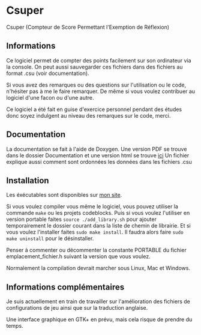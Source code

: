 Csuper
======

Csuper (Compteur de Score Permettant l'Exemption de Réflexion)

Informations
-----------

Ce logiciel permet de compter des points facilement sur son ordinateur via la console.
On peut aussi sauvegarder ces fichiers dans des fichiers au format .csu (voir documentation).

Si vous avez des remarques ou des questions sur l'utilisation ou le code, n'hésiter pas à me le faire remarquer. De même si vous voulez contribuer au logiciel d'une facon ou d'une autre.

Ce logiciel a été fait en guise d'exercice personnel pendant des études donc soyez indulgent au niveau des remarques sur le code, merci.

Documentation
-------------
La documentation se fait à l'aide de Doxygen.
Une version PDF se trouve dans le dossier Documentation et une version html se trouve [ici](http://dalan.netne.net/Doc_csuper)
Un fichier explique aussi comment sont ordonnées les données dans les fichiers .csu

Installation
-----------
Les éxécutables sont disponibles sur [mon site](http://dalan.netne.net/wordpress).

Si vous voulez compiler vous même le logiciel, vous pouvez utiliser la commande `make` ou les projets codeblocks.
Puis si vous voulez l'utiliser en version portable faites `source ./add_library.sh` pour ajouter temporairement le dossier courant dans la liste de chemin de librairie.
Et si vous voulez l'installer faites `sudo make install`. Il faudra alors faire `sudo make uninstall` pour le désinstaller.

Penser à commenter ou décommenter la constante PORTABLE du fichier emplacement_fichier.h suivant la version que vous voulez.

Normalement la compilation devrait marcher sous Linux, Mac et Windows.

Informations complémentaires
----------------------------
Je suis actuellement en train de travailler sur l'amélioration des fichiers de configurations de jeu ainsi que sur la traduction anglaise.

Une interface graphique en GTK+ en prévu, mais cela risque de prendre du temps.